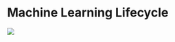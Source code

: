 # Machine Learning Lifecycle

<!-- TODO: Jeden Schritt markieren und auf mehrere Folien aufteilen -->

<a href="https://martinfowler.com/articles/cd4ml.html#ModelMonitoringAndObservability" target="_blank">
    <img src="/images/cd4ml-end-to-end.png" class="mt-4 h-9/10 rounded shadow" />
</a>

<!-- Machine Learning Workflow -->
<!-- Machine Learning Model Lifecycle -->
<!-- Continuous Delivery for Machine Learning -->

<!-- 
Darstellung der 3 Dimensionen `code`, `model` und `data`.

**6. Schritt**: Ergebnisse und Performance des Models mit Produktionsdaten überwachen

**Wichtig**: Das Trainieren eines Models ist kein einmaliger sondern ein **kontnuierlicher Prozess**.
Monitoring ist der letzte Schritt **einer** Iteration und liefert Daten auf deren Grundlage dann wieder neue Models erstellt werden.

In vielen Unternehmen ist dieser Prozess vom 6. Schritt in den 1. Schritt ein manueller.
Auch dieser Schritt lässt sich jedoch automatisieren, was dann jedoch wieder neue Problem mit sich bringt.
-->
